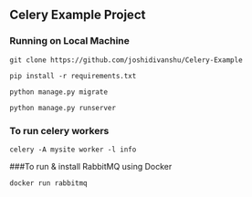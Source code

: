 ## Celery Example Project
### Running on Local Machine
```angular2html
git clone https://github.com/joshidivanshu/Celery-Example
```
```angular2html
pip install -r requirements.txt
```
```angular2html
python manage.py migrate
```
```angular2html
python manage.py runserver
```
### To run celery workers
```angular2html
celery -A mysite worker -l info
```
###To run & install RabbitMQ using Docker
```angular2html
docker run rabbitmq
```